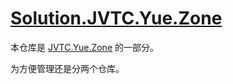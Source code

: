 # [Solution.JVTC.Yue.Zone](https://JVTC.Yue.Zone/)

本仓库是 [JVTC.Yue.Zone](https://JVTC.Yue.Zone/) 的一部分。

为方便管理还是分两个仓库。
